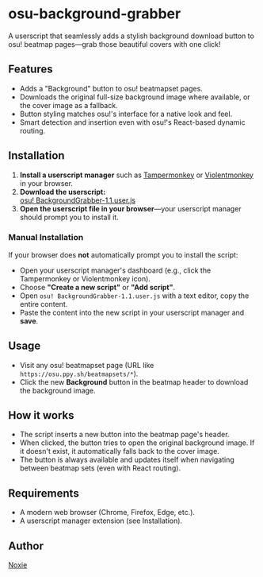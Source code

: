 # osu-background-grabber

A userscript that seamlessly adds a stylish background download button to osu! beatmap pages—grab those beautiful covers with one click!

## Features

- Adds a "Background" button to osu! beatmapset pages.
- Downloads the original full-size background image where available, or the cover image as a fallback.
- Button styling matches osu!'s interface for a native look and feel.
- Smart detection and insertion even with osu!'s React-based dynamic routing.

## Installation

1. **Install a userscript manager** such as [Tampermonkey](https://tampermonkey.net/) or [Violentmonkey](https://violentmonkey.github.io/) in your browser.
2. **Download the userscript:**  
   [osu! BackgroundGrabber-1.1.user.js](./osu%21%20BackgroundGrabber-1.1.user.js)
3. **Open the userscript file in your browser**—your userscript manager should prompt you to install it.

### Manual Installation

If your browser does **not** automatically prompt you to install the script:
- Open your userscript manager's dashboard (e.g., click the Tampermonkey or Violentmonkey icon).
- Choose **"Create a new script"** or **"Add script"**.
- Open `osu! BackgroundGrabber-1.1.user.js` with a text editor, copy the entire content.
- Paste the content into the new script in your userscript manager and **save**.

## Usage

- Visit any osu! beatmapset page (URL like `https://osu.ppy.sh/beatmapsets/*`).
- Click the new **Background** button in the beatmap header to download the background image.

## How it works

- The script inserts a new button into the beatmap page's header.
- When clicked, the button tries to open the original background image. If it doesn't exist, it automatically falls back to the cover image.
- The button is always available and updates itself when navigating between beatmap sets (even with React routing).

## Requirements

- A modern web browser (Chrome, Firefox, Edge, etc.).
- A userscript manager extension (see Installation).

## Author

[Noxie](https://github.com/Noxie0)
